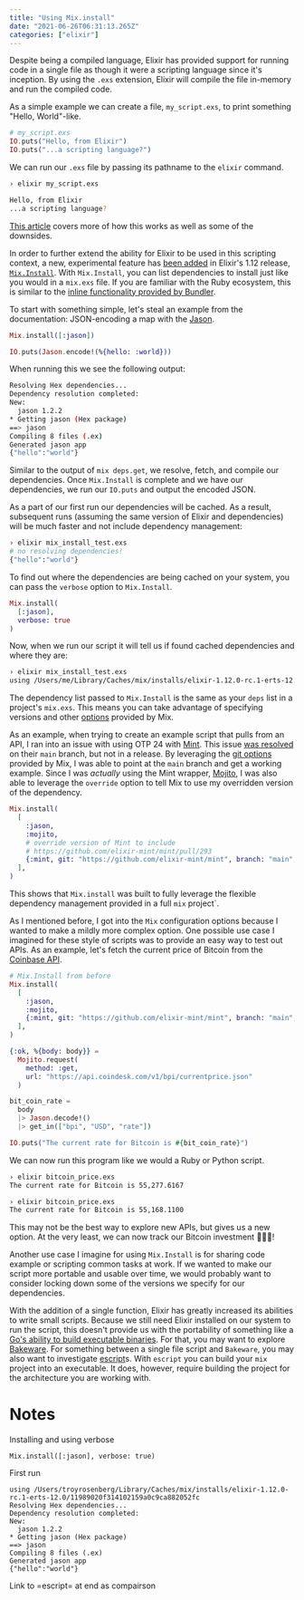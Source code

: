 ```yaml
---
title: "Using Mix.install"
date: "2021-06-26T06:31:13.265Z"
categories: ["elixir"]
---
```


Despite being a compiled language, Elixir has provided support for running code in a single file as though it were a scripting language since it's inception. By using the `.exs` extension, Elixir will compile the file in-memory and run the compiled code.

As a simple example we can create a file, `my_script.exs`, to print something "Hello, World"-like.

```elixir
# my_script.exs
IO.puts("Hello, from Elixir")
IO.puts("...a scripting language?")
```

We can run our `.exs` file by passing its pathname to the `elixir` command.

```bash
› elixir my_script.exs

Hello, from Elixir
...a scripting language?
```

[This article](https://thinkingelixir.com/2019-04-running-an-elixir-file-as-a-script/) covers more of how this works as well as some of the downsides.

In order to further extend the ability for Elixir to be used in this scripting context, a new, experimental feature has [been added](https://github.com/elixir-lang/elixir/pull/10674) in Elixir's 1.12 release, [`Mix.Install`](https://hexdocs.pm/mix/1.12.0-rc.0/Mix.html#install/2). With `Mix.Install`, you can list dependencies to install just like you would in a `mix.exs` file. If you are familiar with the Ruby ecosystem, this is similar to the [inline functionality provided by Bundler](https://bundler.io/guides/bundler_in_a_single_file_ruby_script.html).

To start with something simple, let's steal an example from the documentation: JSON-encoding a map with the [Jason](https://github.com/michalmuskala/jason).

```elixir
Mix.install([:jason])

IO.puts(Jason.encode!(%{hello: :world}))
```

When running this we see the following output:

```bash
Resolving Hex dependencies...
Dependency resolution completed:
New:
  jason 1.2.2
* Getting jason (Hex package)
==> jason
Compiling 8 files (.ex)
Generated jason app
{"hello":"world"}
```

Similar to the output of `mix deps.get`, we resolve, fetch, and compile our dependencies. Once `Mix.Install` is complete and we have our dependencies, we run our `IO.puts` and output the encoded JSON.

As a part of our first run our dependencies will be cached. As a result, subsequent runs (assuming the same version of Elixir and dependencies) will be much faster and not include dependency management:

```bash
› elixir mix_install_test.exs
# no resolving dependencies!
{"hello":"world"}
```

To find out where the dependencies are being cached on your system, you can pass the `verbose` option to `Mix.Install`.

```elixir
Mix.install(
  [:jason],
  verbose: true
)
```

Now, when we run our script it will tell us if found cached dependencies and where they are:

```bash
› elixir mix_install_test.exs
using /Users/me/Library/Caches/mix/installs/elixir-1.12.0-rc.1-erts-12.0/11989020f314102159a0c9ca882052fc
```

The dependency list passed to `Mix.Install` is the same as your `deps` list in a project's `mix.exs`. This means you can take advantage of specifying versions and other [options](https://hexdocs.pm/mix/Mix.Tasks.Deps.html#module-options) provided by Mix.

As an example, when trying to create an example script that pulls from an API, I ran into an issue with using OTP 24 with [Mint](https://github.com/elixir-mint/mint). This issue [was resolved](https://github.com/elixir-mint/mint/pull/293) on their `main` branch, but not in a release. By leveraging the [git options](https://hexdocs.pm/mix/Mix.Tasks.Deps.html#module-git-options-git) provided by Mix, I was able to point at the `main` branch and get a working example. Since I was _actually_ using the Mint wrapper, [Mojito](https://github.com/appcues/mojito), I was also able to leverage the `override` option to tell Mix to use my overridden version of the dependency.

```elixir
Mix.install(
  [
    :jason,
    :mojito,
    # override version of Mint to include
    # https://github.com/elixir-mint/mint/pull/293
    {:mint, git: "https://github.com/elixir-mint/mint", branch: "main", override: true}
  ],
)
```

This shows that `Mix.install` was built to fully leverage the flexible dependency management provided in a full `mix` project`.

As I mentioned before, I got into the `Mix` configuration options because I wanted to make a mildly more complex option. One possible use case I imagined for these style of scripts was to provide an easy way to test out APIs. As an example, let's fetch the current price of Bitcoin from the [Coinbase API](https://developers.coinbase.com/).

```elixir
# Mix.Install from before
Mix.install(
  [
    :jason,
    :mojito,
    {:mint, git: "https://github.com/elixir-mint/mint", branch: "main", override: true}
  ],
)

{:ok, %{body: body}} =
  Mojito.request(
    method: :get,
    url: "https://api.coindesk.com/v1/bpi/currentprice.json"
  )

bit_coin_rate =
  body
  |> Jason.decode!()
  |> get_in(["bpi", "USD", "rate"])

IO.puts("The current rate for Bitcoin is #{bit_coin_rate}")
```

We can now run this program like we would a Ruby or Python script.

```bash
› elixir bitcoin_price.exs
The current rate for Bitcoin is 55,277.6167

› elixir bitcoin_price.exs
The current rate for Bitcoin is 55,168.1100
```

This may not be the best way to explore new APIs, but gives us a new option. At the very least, we can now track our Bitcoin investment 💎🙌🚀!

Another use case I imagine for using `Mix.Install` is for sharing code example or scripting common tasks at work. If we wanted to make our script more portable and usable over time, we would probably want to consider locking down some of the versions we specify for our dependencies.

With the addition of a single function, Elixir has greatly increased its abilities to write small scripts. Because we still need Elixir installed on our system to run the script, this doesn't provide us with the portability of something like a [Go's ability to build executable binaries](https://www.digitalocean.com/community/tutorials/how-to-build-and-install-go-programs). For that, you may want to explore [Bakeware](https://github.com/bake-bake-bake/bakeware). For something between a single file script and `Bakeware`, you may also want to investigate [escript](https://hexdocs.pm/mix/master/Mix.Tasks.Escript.Build.html)s. With `escript` you can build your `mix` project into an executable. It does, however, require building the project for the architecture you are working with.

# Notes

Installing and using verbose

```
Mix.install([:jason], verbose: true)
```

First run

```
using /Users/troyrosenberg/Library/Caches/mix/installs/elixir-1.12.0-rc.1-erts-12.0/11989020f314102159a0c9ca882052fc
Resolving Hex dependencies...
Dependency resolution completed:
New:
  jason 1.2.2
* Getting jason (Hex package)
==> jason
Compiling 8 files (.ex)
Generated jason app
{"hello":"world"}
```

Link to =escript= at end as compairson
